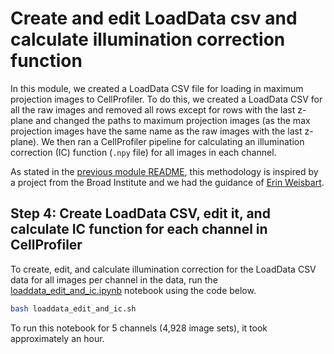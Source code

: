 # Create and edit LoadData csv and calculate illumination correction function

In this module, we created a LoadData CSV file for loading in maximum projection images to CellProfiler. 
To do this, we created a LoadData CSV for all the raw images and removed all rows except for rows with the last z-plane and changed the paths to maximum projection images (as the max projection images have the same name as the raw images with the last z-plane). 
We then ran a CellProfiler pipeline for calculating an illumination correction (IC) function (`.npy` file) for all images in each channel. 

As stated in the [previous module README](Plate_2_data/1.cellprofiler_quality_control/README.md), this methodology is inspired by a project from the Broad Institute and we had the guidance of [Erin Weisbart](https://github.com/ErinWeisbart).

## Step 4: Create LoadData CSV, edit it, and calculate IC function for each channel in CellProfiler

To create, edit, and calculate illumination correction for the LoadData CSV data for all images per channel in the data, run the [loaddata_edit_and_ic.ipynb](loaddata_edit_and_ic.ipynb) notebook using the code below.

```bash
bash loaddata_edit_and_ic.sh
```

To run this notebook for 5 channels (4,928 image sets), it took approximately an hour.
